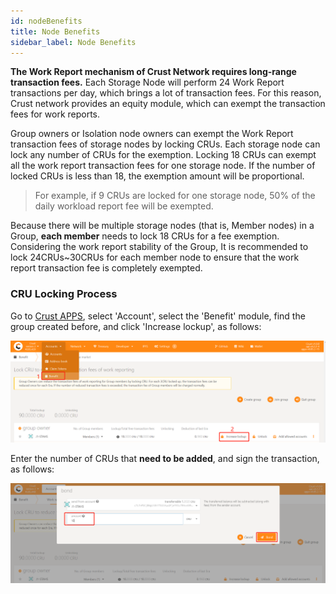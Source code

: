 ```yaml
---
id: nodeBenefits
title: Node Benefits
sidebar_label: Node Benefits
---
```


**The Work Report mechanism of Crust Network requires long-range transaction fees.** Each Storage Node will perform 24 Work Report transactions per day, which brings a lot of transaction fees. For this reason, Crust network provides an equity module, which can exempt the transaction fees for work reports.

Group owners or Isolation node owners can exempt the Work Report transaction fees of storage nodes by locking CRUs. Each storage node can lock any number of CRUs for the exemption. Locking 18 CRUs can exempt all the work report transaction fees for one storage node. If the number of locked CRUs is less than 18, the exemption amount will be proportional.

>For example, if 9 CRUs are locked for one storage node, 50% of the daily workload report fee will be exempted.

Because there will be multiple storage nodes (that is, Member nodes) in a Group, **each member** needs to lock 18 CRUs for a fee exemption. Considering the work report stability of the Group, It is recommended to lock 24CRUs~30CRUs for each member node to ensure that the work report transaction fee is completely exempted.

### CRU Locking Process

Go to [Crust APPS](https://apps.crust.network), select 'Account', select the 'Benefit' module, find the group created before, and click 'Increase lockup', as follows:

![pic](assets/mining/benefit_lockup1.png)

Enter the number of CRUs that **need to be added**, and sign the transaction, as follows:

![pic](assets/mining/benefit_lockup2.png)
